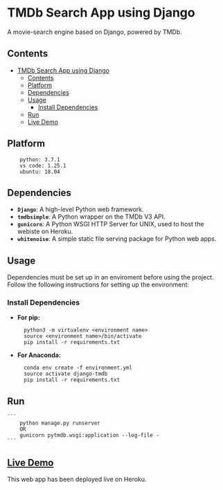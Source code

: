 # TMDb Search App using Django

A movie-search engine based on Django, powered by TMDb.

## Contents
- [TMDb Search App using Django](#tmdb-search-app-using-django)
    - [Contents](#contents)
    - [Platform](#platform)
    - [Dependencies](#dependencies)
    - [Usage](#usage)
        - [Install Dependencies](#install-dependencies)
    - [Run](#run)
    - [Live Demo](#live-demo)

## Platform

```
    python: 3.7.1
    vs code: 1.25.1
    ubuntu: 18.04
```

## Dependencies

- **`Django`**: A high-level Python web framework.
- **`tmdbsimple`**: A Python wrapper on the TMDb V3 API.
- **`gunicorn`**: A Python WSGI HTTP Server for UNIX, used to host the webiste on Heroku.
- **`whitenoise`**: A simple static file serving package for Python web apps.

## Usage

Dependencies must be set up in an enviroment before using the project. Follow the following instructions for setting up the environment:

### Install Dependencies

- **For pip:**
  ```
    python3 -m virtualenv <environment name>
    source <environment name>/bin/activate
    pip install -r requirements.txt
  ```
- **For Anaconda:**
  ```
    conda env create -f environment.yml
    source activate django-tmdb
    pip install -r requirements.txt
  ```

## Run
    ```
        python manage.py runserver
        OR
        gunicorn pytmdb.wsgi:application --log-file -
    ```

## [Live Demo](https://django-tmdb.herokuapp.com)

This web app has been deployed live on Heroku.

<img src="https://i.imgur.com/InHkGUW.jpg" alt="">
<img src="https://i.imgur.com/9U7UM7P.png" alt="">